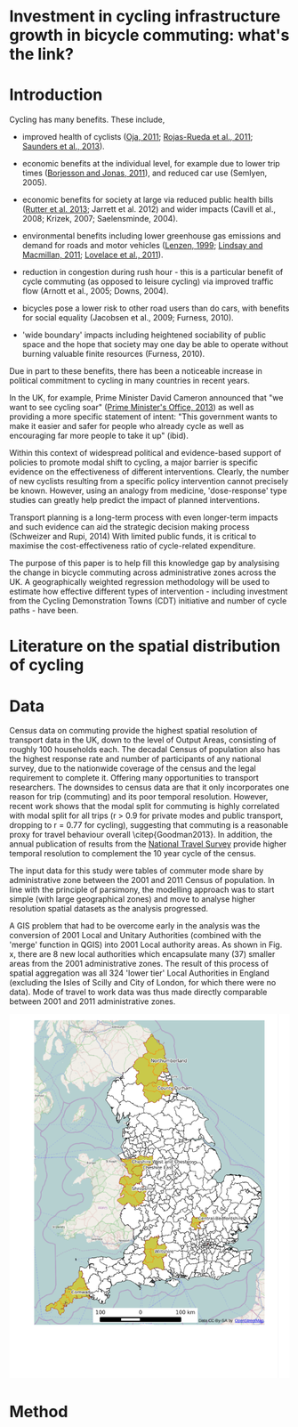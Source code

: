 Investment in cycling infrastructure growth in bicycle commuting: what's the link? 
========================================================


# Introduction
Cycling has many benefits. These include,
<!--For the following bullets:\citep{Oja2011,Rojas-rueda2011,Saunders2013,}
\citep{borjesson2010value}
\citep{Jarrett2012,Rutter2013}
saelensminde2004cost semlyen2005cutting
-->

- improved health of cyclists
([Oja, 2011](http://www.fietsersbond.be/sites/default/files/Heath%20benefits%20of%20cycling%20REVIEW%20%28Oja%202011%29.pdf);
[Rojas-Rueda et al., 2011](http://www.creal.cat/media/upload/pdf/articledavidrojas_editora_2_217_1.pdf);
[Saunders et al., 2013](http://dx.plos.org/10.1371/journal.pone.0069912)).

- economic benefits at the individual level, for example due to lower trip times ([Borjesson and Jonas, 2011](http://www.researchgate.net/publication/228341559_The_value_of_time_and_external_benefits_in_bicycle_cost-benefit_analysEs/file/e0b495165b88274e0c.pdf)),
and reduced car use (Semlyen, 2005).

- economic benefits for society at large via reduced public health bills ([Rutter et al. 2013](http://www.sciencedirect.com/science/article/pii/S0749379712007301);
Jarrett et al. 2012) and wider impacts (Cavill et al., 2008; Krizek, 2007; Saelensminde, 2004).

- environmental benefits including lower greenhouse gas emissions and demand for roads
and motor vehicles ([Lenzen, 1999](http://www.sciencedirect.com/science/article/B6VH8-3WMK47K-4/2/707d71a2636a20c4e40d703ae128b1c7);
[Lindsay and Macmillan, 2011](http://onlinelibrary.wiley.com/doi/10.1111/j.1753-6405.2010.00621.x/abstract;jsessionid=111BFA6034AF092673E1C985C07238E8.f01t04?deniedAccessCustomisedMessage=&userIsAuthenticated=false);
[Lovelace et al., 2011](http://linkinghub.elsevier.com/retrieve/pii/S0301421511000620)).

- reduction in congestion during rush hour - this is a particular benefit of cycle commuting
(as opposed to leisure cycling) via improved traffic flow (Arnott et al., 2005; Downs, 2004).

- bicycles pose a lower risk to other road users than do cars, with benefits for
social equality (Jacobsen et al., 2009; Furness, 2010).

- 'wide boundary' impacts including heightened sociability of public space and
the hope that society may one day be able to operate without burning valuable finite resources
(Furness, 2010).

Due in part to these benefits, there has been
a noticeable increase in political commitment to cycling in many countries
in recent years.
<!--\citep{} -->
In the UK, for example, Prime Minister David 
Cameron announced that "we want to see cycling soar"
([Prime Minister's Office, 2013](https://www.gov.uk/government/news/government-shifts-cycling-up-a-gear))
as well as providing
a more specific statement of intent: "This government wants to make it easier and safer for people who already cycle
as well as encouraging far more people to take it up" (ibid).

Within this context of widespread political and evidence-based
support of policies to promote modal shift to cycling, a major barrier is specific
evidence on the effectiveness of different interventions. Clearly, the number of new cyclists
resulting from a specific policy intervention cannot precisely be known. However,
using an analogy from medicine, 'dose-response' type studies can greatly help
predict the impact of planned interventions.
<!--\citep{}-->
Transport planning is a long-term process with even longer-term impacts
and such evidence can aid the strategic decision making process (Schweizer and Rupi, 2014)
With limited public funds, it is critical to
maximise the cost-effectiveness ratio of cycle-related expenditure.

The purpose of this paper is to help fill this knowledge gap by analysising the change in
bicycle commuting across administrative zones across the UK. A geographically weighted regression
methodology will be used to estimate how effective different types of intervention - including
investment from the Cycling Demonstration Towns (CDT) initiative and number of cycle paths - have been.

# Literature on the spatial distribution of cycling



# Data

Census data on commuting provide the highest spatial resolution of
transport data in the UK, down to the level of Output Areas, consisting
of roughly 100 households each. The decadal Census of population also has the highest response
rate and number of participants of any national survey, due to the nationwide coverage
of the census and the legal requirement to complete it. Offering many opportunities
to transport researchers. The downsides to census data are that it only incorporates one
reason for trip (commuting) and its poor temporal resolution. However, recent work
shows that the modal split for commuting is highly correlated with
modal split for all trips (r > 0.9 for private modes and public transport, dropping to r = 0.77
for cycling), suggesting that commuting is a reasonable proxy for travel behaviour overall
\citep{Goodman2013}. In addition, the annual publication of results from the [National
Travel Survey](https://www.gov.uk/government/collections/national-travel-survey-statistics)
provide higher temporal resolution to complement the 10 year cycle of the census.

The input data for this study were tables of commuter mode share by administrative zone
between the 2001 and 2011 Census of population. In line with the principle of parsimony,
the modelling approach was to start simple (with large geographical zones)
and move to analyse higher resolution spatial datasets as the analysis progressed.

A GIS problem that had to be overcome early in the analysis was the conversion
of 2001 Local and Unitary Authorities (combined with the 'merge' function in QGIS)
into 2001 Local authority areas.
As shown in Fig. x, there are 8 new local authorities which encapsulate
many (37) smaller areas from the 2001 administrative zones.
The result of this process of spatial aggregation was all 324
'lower tier' Local Authorities in England
(excluding the Isles of Scilly and City of London, for which there were no data).
Mode of travel to work data was thus made directly comparable between 2001 and 2011
administrative zones.

![plot of chunk unnamed-chunk-2](figure/unnamed-chunk-2.png) 




# Method

